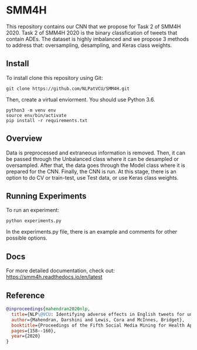 # SMM4H
This repository contains our CNN that we propose for Task 2 of SMM4H 2020. Task 2 of SMM4H 2020 is the binary classfication of tweets that contain ADEs. The dataset is highly imbalanced and we propose 3 methods to address that: oversampling, desampling, and Keras class weights. 

## Install
To install clone this repository using Git:
``` 
git clone https://github.com/NLPatVCU/SMM4H.git 
```
Then, create a virtual enviorment. You should use Python 3.6. 
``` 
python3 -m venv env
source env/bin/activate 
pip install -r requirements.txt
```

## Overview 
Data is preprocessed and extraneous information is removed. Then, it can be passed through the Unbalanced class where it can be desampled or oversampled. After that, the data goes through the Model class where it is prepared for the CNN. Finally, the CNN is run. At this stage, there is an option to do CV or train-test, use Test data, or use Keras class weights. 

## Running Experiments 
To run an experiment: 
```
python experiments.py
```
In the experiments.py file, there is an example and comments for other possible options. 

## Docs
For more detailed documentation, check out: https://smm4h.readthedocs.io/en/latest 
  
## Reference
```bibtex
@inproceedings{mahendran2020nlp,
  title={NLP\@VCU: Identifying adverse effects in English tweets for unbalanced data},
  author={Mahendran, Darshini and Lewis, Cora and McInnes, Bridget},
  booktitle={Proceedings of the Fifth Social Media Mining for Health Applications Workshop \& Shared Task},
  pages={158--160},
  year={2020}
}
```
